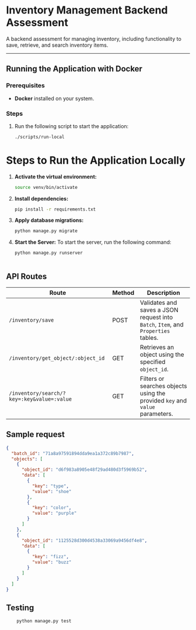 # Inventory Management Backend Assessment

A backend assessment for managing inventory, including functionality to save, retrieve, and search inventory items.

---

## Running the Application with Docker

### Prerequisites
- **Docker** installed on your system.

### Steps
1. Run the following script to start the application:
   ```bash
   ./scripts/run-local

# Steps to Run the Application Locally

1. **Activate the virtual environment:**
   ```bash
   source venv/bin/activate

2. **Install dependencies:**
   ```bash
   pip install -r requirements.txt

3. **Apply database migrations:**
   ```bash
   python manage.py migrate

4. **Start the Server:**
    To start the server, run the following command:

    ```bash
    python manage.py runserver



## API Routes

| Route                             | Method | Description                                                                 |
|-----------------------------------|--------|-----------------------------------------------------------------------------|
| `/inventory/save`                 | POST   | Validates and saves a JSON request into `Batch`, `Item`, and `Properties` tables. |
| `/inventory/get_object/:object_id` | GET    | Retrieves an object using the specified `object_id`.                       |
| `/inventory/search/?key=:key&value=:value` | GET    | Filters or searches objects using the provided `key` and `value` parameters. |

## Sample request

```json
{
  "batch_id": "71a8a97591894dda9ea1a372c89b7987",
  "objects": [
    {
      "object_id": "d6f983a8905e48f29ad480d3f5969b52",
      "data": [
        {
          "key": "type",
          "value": "shoe"
        },
        {
          "key": "color",
          "value": "purple"
        }
      ]
    },
    {
      "object_id": "1125528d300d4538a33069a9456df4e8",
      "data": [
        {
          "key": "fizz",
          "value": "buzz"
        }
      ]
    }
  ]
}
```

## Testing

```bash
    python manage.py test

